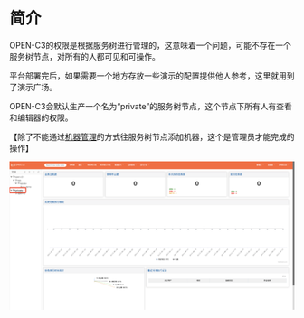 # 简介

OPEN-C3的权限是根据服务树进行管理的，这意味着一个问题，可能不存在一个服务树节点，对所有的人都可见和可操作。

平台部署完后，如果需要一个地方存放一些演示的配置提供他人参考，这里就用到了演示广场。

OPEN-C3会默认生产一个名为“private”的服务树节点，这个节点下所有人有查看和编辑器的权限。

【除了不能通过[机器管理](/机器管理/README.md)的方式往服务树节点添加机器，这个是管理员才能完成的操作】

![演示广场节点](/演示广场/images/演示广场节点.png)